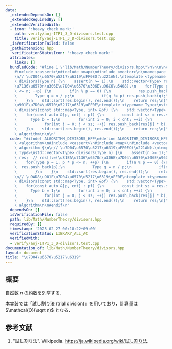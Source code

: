 ```yaml
---
data:
  _extendedDependsOn: []
  _extendedRequiredBy: []
  _extendedVerifiedWith:
  - icon: ':heavy_check_mark:'
    path: verify/aoj-ITP1_3_D-divisors.test.cpp
    title: verify/aoj-ITP1_3_D-divisors.test.cpp
  _isVerificationFailed: false
  _pathExtension: hpp
  _verificationStatusIcon: ':heavy_check_mark:'
  attributes:
    links: []
  bundledCode: "#line 1 \"lib/Math/NumberTheory/divisors.hpp\"\n\n\n\n#include <algorithm>\n\
    #include <cassert>\n#include <map>\n#include <vector>\n\nnamespace algorithm {\n\
    \n// \u7D04\u6570\u5217\u6319\uFF0EO(\u221AN).\ntemplate <typename Type>\nstd::vector<Type>\
    \ divisors(Type n) {\n    assert(n >= 1);\n    std::vector<Type> res;  // res[]:=(\u81EA\
    \u7136\u6570n\u306E\u7D04\u6570\u306E\u96C6\u5408).\n    for(Type p = 1; p * p\
    \ <= n; ++p) {\n        if(n % p == 0) {\n            res.push_back(p);\n    \
    \        Type q = n / p;\n            if(q != p) res.push_back(q);\n        }\n\
    \    }\n    std::sort(res.begin(), res.end());\n    return res;\n}\n\n// \u9AD8\
    \u901F\u7D04\u6570\u5217\u6319\uFF0E\ntemplate <typename Type>\nstd::vector<Type>\
    \ divisors(const std::map<Type, int> &pf) {\n    std::vector<Type> res({1});\n\
    \    for(const auto &[p, cnt] : pf) {\n        const int sz = res.size();\n  \
    \      Type b = 1;\n        for(int i = 0; i < cnt; ++i) {\n            b *= p;\n\
    \            for(int j = 0; j < sz; ++j) res.push_back(res[j] * b);\n        }\n\
    \    }\n    std::sort(res.begin(), res.end());\n    return res;\n}\n\n}  // namespace\
    \ algorithm\n\n\n"
  code: "#ifndef ALGORITHM_DIVISORS_HPP\n#define ALGORITHM_DIVISORS_HPP 1\n\n#include\
    \ <algorithm>\n#include <cassert>\n#include <map>\n#include <vector>\n\nnamespace\
    \ algorithm {\n\n// \u7D04\u6570\u5217\u6319\uFF0EO(\u221AN).\ntemplate <typename\
    \ Type>\nstd::vector<Type> divisors(Type n) {\n    assert(n >= 1);\n    std::vector<Type>\
    \ res;  // res[]:=(\u81EA\u7136\u6570n\u306E\u7D04\u6570\u306E\u96C6\u5408).\n\
    \    for(Type p = 1; p * p <= n; ++p) {\n        if(n % p == 0) {\n          \
    \  res.push_back(p);\n            Type q = n / p;\n            if(q != p) res.push_back(q);\n\
    \        }\n    }\n    std::sort(res.begin(), res.end());\n    return res;\n}\n\
    \n// \u9AD8\u901F\u7D04\u6570\u5217\u6319\uFF0E\ntemplate <typename Type>\nstd::vector<Type>\
    \ divisors(const std::map<Type, int> &pf) {\n    std::vector<Type> res({1});\n\
    \    for(const auto &[p, cnt] : pf) {\n        const int sz = res.size();\n  \
    \      Type b = 1;\n        for(int i = 0; i < cnt; ++i) {\n            b *= p;\n\
    \            for(int j = 0; j < sz; ++j) res.push_back(res[j] * b);\n        }\n\
    \    }\n    std::sort(res.begin(), res.end());\n    return res;\n}\n\n}  // namespace\
    \ algorithm\n\n#endif\n"
  dependsOn: []
  isVerificationFile: false
  path: lib/Math/NumberTheory/divisors.hpp
  requiredBy: []
  timestamp: '2025-02-27 00:18:22+09:00'
  verificationStatus: LIBRARY_ALL_AC
  verifiedWith:
  - verify/aoj-ITP1_3_D-divisors.test.cpp
documentation_of: lib/Math/NumberTheory/divisors.hpp
layout: document
title: "\u7D04\u6570\u5217\u6319"
---
```



## 概要

自然数 $n$ の約数を列挙する．

本実装では「試し割り法 (trial division)」を用いており，計算量は $\mathcal{O}(\sqrt n)$ となる．


## 参考文献

1. "試し割り法". Wikipedia. <https://ja.wikipedia.org/wiki/試し割り法>.
